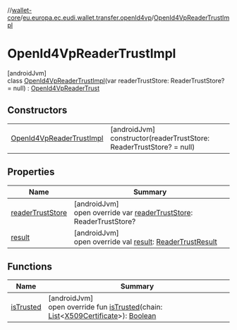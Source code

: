 //[wallet-core](../../../index.md)/[eu.europa.ec.eudi.wallet.transfer.openId4vp](../index.md)/[OpenId4VpReaderTrustImpl](index.md)

# OpenId4VpReaderTrustImpl

[androidJvm]\
class [OpenId4VpReaderTrustImpl](index.md)(var readerTrustStore: ReaderTrustStore? = null) : [OpenId4VpReaderTrust](../-open-id4-vp-reader-trust/index.md)

## Constructors

| | |
|---|---|
| [OpenId4VpReaderTrustImpl](-open-id4-vp-reader-trust-impl.md) | [androidJvm]<br>constructor(readerTrustStore: ReaderTrustStore? = null) |

## Properties

| Name | Summary |
|---|---|
| [readerTrustStore](reader-trust-store.md) | [androidJvm]<br>open override var [readerTrustStore](reader-trust-store.md): ReaderTrustStore? |
| [result](result.md) | [androidJvm]<br>open override val [result](result.md): [ReaderTrustResult](../-reader-trust-result/index.md) |

## Functions

| Name | Summary |
|---|---|
| [isTrusted](is-trusted.md) | [androidJvm]<br>open override fun [isTrusted](is-trusted.md)(chain: [List](https://kotlinlang.org/api/latest/jvm/stdlib/kotlin-stdlib/kotlin.collections/-list/index.html)&lt;[X509Certificate](https://developer.android.com/reference/kotlin/java/security/cert/X509Certificate.html)&gt;): [Boolean](https://kotlinlang.org/api/latest/jvm/stdlib/kotlin-stdlib/kotlin/-boolean/index.html) |
